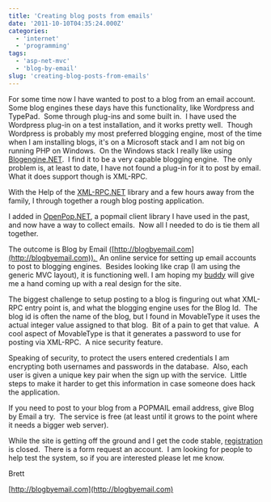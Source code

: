 ```yaml
---
title: 'Creating blog posts from emails'
date: '2011-10-10T04:35:24.000Z'
categories:
  - 'internet'
  - 'programming'
tags:
  - 'asp-net-mvc'
  - 'blog-by-email'
slug: 'creating-blog-posts-from-emails'
---
```


For some time now I have wanted to post to a blog from an email account.  Some blog engines these days have this functionality, like Wordpress and TypePad.  Some through plug-ins and some built in.  I have used the Wordpress plug-in on a test installation, and it works pretty well.  Though Wordpress is probably my most preferred blogging engine, most of the time when I am installing blogs, it's on a Microsoft stack and I am not big on running PHP on Windows.  On the Windows stack I really like using [Blogengine.NET](http://www.dotnetblogengine.net/).  I find it to be a very capable blogging engine.  The only problem is, at least to date, I have not found a plug-in for it to post by email.  What it does support though is XML-RPC.

With the Help of the [XML-RPC.NET](http://www.xml-rpc.net/) library and a few hours away from the family, I through together a rough blog posting application.

I added in [OpenPop.NET](http://sourceforge.net/projects/hpop/), a popmail client library I have used in the past, and now have a way to collect emails.  Now all I needed to do is tie them all together.

The outcome is Blog by Email ([http://blogbyemail.com](http://blogbyemail.com)).  An online service for setting up email accounts to post to blogging engines.  Besides looking like crap (I am using the generic MVC layout), it is functioning well. I am hoping my [buddy](http://davekoppe.com 'Dave Koppe Design Company') will give me a hand coming up with a real design for the site.

The biggest challenge to setup posting to a blog is finguring out what XML-RPC entry point is, and what the blogging engine uses for the Blog Id.  The blog id is often the name of the blog, but I found in MovableType it uses the actual integer value assigned to that blog.  Bit of a pain to get that value.  A cool aspect of MovableType is that it generates a password to use for posting via XML-RPC.  A nice security feature.

Speaking of security, to protect the users entered credentials I am encrypting both usernames and passwords in the database.  Also, each user is given a unique key pair when the sign up with the service.  Little steps to make it harder to get this information in case someone does hack the application.



If you need to post to your blog from a POPMAIL email address, give Blog by Email a try.  The service is free (at least until it grows to the point where it needs a bigger web server).

While the site is getting off the ground and I get the code stable, [registration](http://blogbyemail.com/account/register) is closed.  There is a form request an account.  I am looking for people to help test the system, so if you are interested please let me know.

Brett

[http://blogbyemail.com](http://blogbyemail.com)

